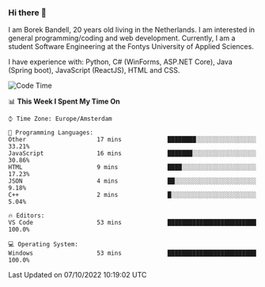 ### Hi there 👋

I am Borek Bandell, 20 years old living in the Netherlands. I am interested in general programming/coding and web development. Currently, I am a student Software Engineering at the Fontys University of Applied Sciences.

I have experience with: Python, C# (WinForms, ASP.NET Core), Java (Spring boot), JavaScript (ReactJS), HTML and CSS.

<!--START_SECTION:waka-->
![Code Time](http://img.shields.io/badge/Code%20Time-239%20hrs%2041%20mins-blue)

📊 **This Week I Spent My Time On** 

```text
⌚︎ Time Zone: Europe/Amsterdam

💬 Programming Languages: 
Other                    17 mins             ████████░░░░░░░░░░░░░░░░░   33.21% 
JavaScript               16 mins             ███████░░░░░░░░░░░░░░░░░░   30.86% 
HTML                     9 mins              ████░░░░░░░░░░░░░░░░░░░░░   17.23% 
JSON                     4 mins              ██░░░░░░░░░░░░░░░░░░░░░░░   9.18% 
C++                      2 mins              █░░░░░░░░░░░░░░░░░░░░░░░░   5.04%

🔥 Editors: 
VS Code                  53 mins             █████████████████████████   100.0%

💻 Operating System: 
Windows                  53 mins             █████████████████████████   100.0%

```


 Last Updated on 07/10/2022 10:19:02 UTC
<!--END_SECTION:waka-->

<!--**tcBorek2002/tcBorek2002** is a ✨ _special_ ✨ repository because its `README.md` (this file) appears on your GitHub profile.

Here are some ideas to get you started:

- 🔭 I’m currently working on ...
- 🌱 I’m currently learning ...
- 👯 I’m looking to collaborate on ...
- 🤔 I’m looking for help with ...
- 💬 Ask me about ...
- 📫 How to reach me: ...
- 😄 Pronouns: ...
- ⚡ Fun fact: ...
-->
